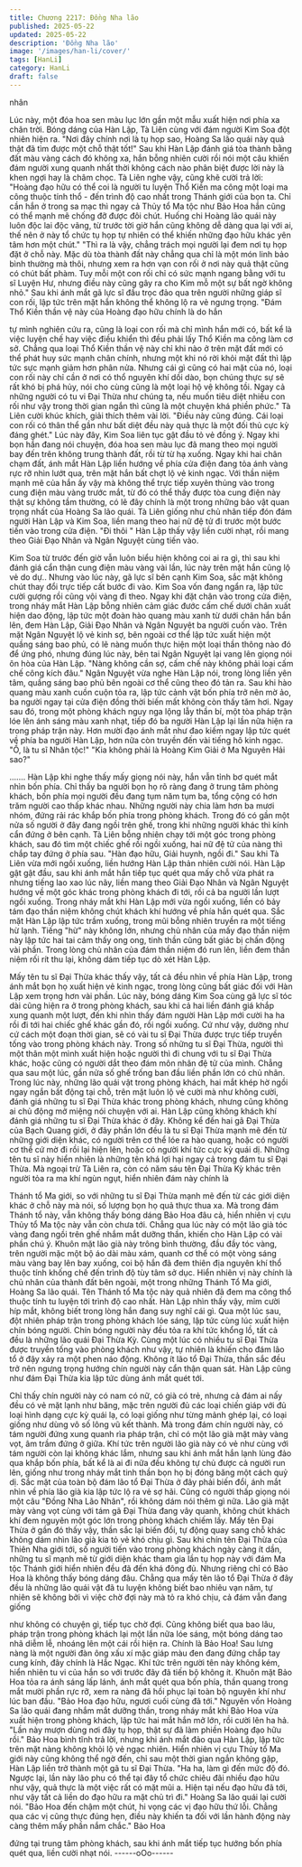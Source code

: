 ```yaml
---
title: Chương 2217: Đồng Nha lão
published: 2025-05-22
updated: 2025-05-22
description: 'Đồng Nha lão'
image: '/images/han-li/cover/'
tags: [HanLi]
category: HanLi
draft: false
---
```


nhân

Lúc này, một đóa hoa sen màu lục lớn gần một mẫu xuất hiện nơi
phía xa chân trời. Bóng dáng của Hàn Lập, Tà Liên cùng với đám
người Kim Soa đột nhiên hiện ra.
"Nơi đây chính nơi là tụ họp sao, Hoàng Sa lão quái này quả thật
đã tìm được một chỗ thật tốt!" Sau khi Hàn Lập đánh giá tòa
thành bằng đất màu vàng cách đó không xa, hắn bỗng nhiên cười
rồi nói một câu khiến đám người xung quanh nhất thời không
cách nào phân biệt được lời này là khen ngợi hay là châm chọc.
Tà Liên nghe vậy, cũng khẽ cười trả lời:
"Hoàng đạo hữu có thể coi là người tu luyện Thổ Kiền ma công một loại ma công thuộc tính thổ - đến trình độ cao nhất trong
Thánh giới của bọn ta. Chỉ cần hắn ở trong sa mạc thì ngay cả
Thủy tổ Ma tộc như Bảo Hoa hắn cũng có thể mạnh mẽ chống đỡ
được đôi chút. Huống chi Hoàng lão quái này luôn độc lai độc
vãng, từ trước tời giờ hắn cũng không dễ dàng qua lại với ai, thế
nên ở này tổ chức tụ họp tự nhiên có thể khiến những đạo hữu
khác yên tâm hơn một chút."
"Thì ra là vậy, chẳng trách mọi người lại đem nơi tụ họp đặt ở chỗ
này. Mặc dù tòa thành đất này chẳng qua chỉ là một món linh bảo
bình thường mà thôi, nhưng xem ra hơn vạn con rối ở nơi này quả
thật cũng có chút bất phàm. Tuy mỗi một con rối chỉ có sức mạnh
ngang bằng với tu sĩ Luyện Hư, nhưng điều này cũng gây ra cho
Kim mỗ một sự bất ngờ không nhỏ." Sau khi ánh mắt gã lực sĩ
đầu trọc đảo qua trên người những giáp sĩ con rối, lập tức trên
mặt hắn không thể không lộ ra vẻ ngưng trọng.
"Đám Thổ Kiền thần vệ này của Hoàng đạo hữu chính là do hắn

tự mình nghiên cứu ra, cũng là loại con rối mà chỉ mình hắn mới
có, bất kể là việc luyện chế hay việc điều khiển thì đều phải lấy
Thổ Kiền ma công làm cơ sở. Chẳng qua loại Thổ Kiền thần vệ
này chỉ khi nào ở trên mặt đất mới có thể phát huy sức mạnh chân
chính, nhưng một khi nó rời khỏi mặt đất thì lập tức sực mạnh
giảm hơn phân nửa. Nhưng cái gì cũng có hai mặt của nó, loại
con rối này chỉ cần ở nơi có thổ nguyên khí dồi dào, bọn chúng
thực sự sẽ rất khó bị phá hủy, nói cho cùng cũng là một loại hộ vệ
không tồi. Ngay cả những người có tu vi Đại Thừa như chúng ta,
nếu muốn tiêu diệt nhiều con rối như vậy trong thời gian ngắn thì
cũng là một chuyện khá phiền phức." Tà Liên cười khúc khích,
giải thích thêm vài lời.
"Điều này cũng đúng. Cái loại con rối có thân thể gần như bất diệt
đều này quả thực là một đối thủ cực kỳ đáng ghét." Lúc này đây,
Kim Soa liên tục gật đầu tỏ vẻ đồng ý.
Ngay khi bọn hắn đang nói chuyện, đóa hoa sen màu lục đã
mang theo mọi người bay đến trên không trung thành đất, rồi từ
từ hạ xuống.
Ngay khi hai chân chạm đất, ánh mắt Hàn Lập liền hướng về phía
cửa điện đang tỏa ánh vàng rực rỡ nhìn lướt qua, trên mặt hắn
bất chợt lộ vẻ kinh ngạc.
Với thần niệm mạnh mẽ của hắn ấy vậy mà không thể trực tiếp
xuyên thủng vào trong cung điện màu vàng trước mắt, từ đó có
thể thấy được tòa cung điện này thật sự không tầm thường, có lẽ
đây chính là một trong những bảo vật quan trọng nhất của Hoàng
Sa lão quái.
Tà Liên giống như chủ nhân tiếp đón đám người Hàn Lập và Kim
Soa, liền mang theo hai nữ đệ tử đi trước một bước tiến vào trong
cửa điện.
"Đi thôi "
Hàn Lập thấy vậy liền cười nhạt, rồi mang theo Giải Đạo Nhân và
Ngân Nguyệt cùng tiến vào.

Kim Soa từ trước đến giờ vẫn luôn biểu hiện không coi ai ra gì, thì
sau khi đánh giá cẩn thận cung điện màu vàng vài lần, lúc này
trên mặt hắn cũng lộ vẻ do dự..
Nhưng vào lúc này, gã lực sĩ bên cạnh Kim Soa, sắc mặt không
chút thay đổi trực tiếp cất bước đi vào.
Kim Soa vốn đang ngẩn ra, lập tức cười gượng rồi cũng vội vàng
đi theo.
Ngay khi đặt chân vào trong cửa điện, trong nháy mắt Hàn Lập
bỗng nhiên cảm giác đước cấm chế dưới chân xuất hiện dao
động, lập tức một đoàn hào quang màu xanh từ dưới chân hắn
bắn lên, đem Hàn Lập, Giải Đạo Nhân và Ngân Nguyệt ba người
cuốn vào.
Trên mặt Ngân Nguyệt lộ vẻ kinh sợ, bên ngoài cơ thể lập tức
xuất hiện một quầng sáng bao phủ, có lẽ nàng muốn thực hiện
một loại thần thông nào đó để ứng phó, nhưng đúng lúc này, bên
tai Ngân Nguyệt lại vang lên giọng nói ôn hòa của Hàn Lập.
"Nàng không cần sợ, cấm chế này không phải loại cấm chế công
kích đâu."
Ngân Nguyệt vừa nghe Hàn Lập nói, trong lòng liền yên tâm,
quầng sáng bao phủ bên ngoài cơ thể cũng theo đó tản ra.
Sau khi hào quang màu xanh cuồn cuộn tỏa ra, lập tức cảnh vật
bốn phía trở nên mờ ảo, ba người ngay tại cửa điện đồng thời
biến mất không còn thấy tăm hơi.
Ngay sau đó, trong một phòng khách nguy nga lộng lẫy thần bí,
một tòa pháp trận lóe lên ánh sáng màu xanh nhạt, tiếp đó ba
người Hàn Lập lại lần nữa hiện ra trong pháp trận này.
Hơn mười đạo ánh mắt như đao kiếm ngay lập tức quét về phía
ba người Hàn Lập, hơn nữa còn truyền đến vài tiếng hô kinh
ngạc. "Ồ, là tu sĩ Nhân tộc!"
"Kia không phải là Hoàng Kim Giải ở Ma Nguyên Hải sao?"

.......
Hàn Lập khi nghe thấy mấy giọng nói này, hắn vẫn tỉnh bơ quét
mắt nhìn bốn phía.
Chỉ thấy ba người bọn họ rõ ràng đang ở trung tâm phòng khách,
bốn phía mọi người đều đang tụm năm tụm ba, tổng cộng có hơn
trăm người cao thấp khác nhau.
Những người này chia làm hơn ba mươi nhóm, đứng rải rác khắp
bốn phía trong phòng khách.
Trong đó có gần một nửa số người ở đây đang ngồi trên ghế,
trong khi những người khác thì kính cẩn đứng ở bên cạnh.
Tà Liên bỗng nhiên chạy tới một góc trong phòng khách, sau đó
tìm một chiếc ghế rồi ngồi xuống, hai nữ đệ tử của nàng thì chắp
tay đứng ở phía sau.
"Hàn đạo hữu, Giải huynh, ngồi đi." Sau khi Tà Liên vừa mới ngồi
xuống, liền hướng Hàn Lập thản nhiên cười nói.
Hàn Lập gật gật đầu, sau khi ánh mắt hắn tiếp tục quét qua mấy
chỗ vừa phát ra nhưng tiếng lao xao lúc nãy, liền mang theo Giải
Đạo Nhân và Ngân Nguyệt hướng về một góc khác trong phòng
khách đi tới, rồi cả ba người lần lượt ngồi xuống.
Trong nháy mắt khi Hàn Lập mới vừa ngồi xuống, liền có bảy tám
đạo thần niệm không chút khách khí hướng về phía hắn quét qua.
Sắc mặt Hàn Lập lập tức trầm xuống, trong mũi bỗng nhiên truyền
ra một tiếng hừ lạnh.
Tiếng "hừ" này không lớn, nhưng chủ nhân của mấy đạo thần
niệm này lập tức hai tai cảm thấy ong ong, tinh thần cũng bất giác
bị chấn động vài phần.
Trong lòng chủ nhân của đám thần niệm đó run lên, liền đem thần
niệm rối rít thu lại, không dám tiếp tục dò xét Hàn Lập.

Mấy tên tu sĩ Đại Thừa khác thấy vậy, tất cả đều nhìn về phía Hàn
Lập, trong ánh mắt bọn họ xuất hiện vẻ kinh ngạc, trong lòng
cũng bất giác đối với Hàn Lập xem trọng hơn vài phần.
Lúc này, bóng dáng Kim Soa cùng gã lực sĩ tóc dài cũng hiện ra ở
trong phòng khách, sau khi cả hai liền đánh giá khắp xung quanh
một lượt, đến khi nhìn thấy đám người Hàn Lập mới cười ha ha
rồi đi tới hai chiếc ghế khác gần đó, rồi ngồi xuống.
Cứ như vậy, dường như cứ cách một đoạn thời gian, sẽ có vài tu
sĩ Đại Thừa được trực tiếp truyền tống vào trong phòng khách
này.
Trong số những tu sĩ Đại Thừa, người thì một thân một mình xuất
hiện hoặc người thì đi chung với tu sĩ Đại Thừa khác, hoặc cũng
có người dắt theo đám môn nhân đệ tử của mình.
Chẳng qua sau một lúc, gần nửa số ghế trống ban đầu liền phần
lớn có chủ nhân.
Trong lúc này, những lão quái vật trong phòng khách, hai mắt
khép hờ ngồi ngay ngắn bất động tại chỗ, trên mặt luôn lộ vẻ cười
mà như không cười, đánh giá những tu sĩ Đại Thừa khác trong
phòng khách, nhưng cũng không ai chủ động mở miệng nói
chuyện với ai.
Hàn Lập cũng không khách khí đánh giá những tu sĩ Đại Thừa
khác ở đây.
Không kể đến hai gã Đại Thừa của Bạch Quang giới, ở đây phần
lớn đều là tu sĩ Đại Thừa mạnh mẽ đến từ những giới diện khác,
có người trên cơ thể lóe ra hào quang, hoặc có người cơ thể cứ
mờ đi rồi lại hiện lên, hoặc có người khí tức cực kỳ quái dị.
Những tên tu sĩ này hiển nhiên là những tên khá lợi hại ngay cả
trong đám tu sĩ Đại Thừa.
Mà ngoại trừ Tà Liên ra, còn có năm sáu tên Đại Thừa Kỳ khác
trên người tỏa ra ma khí ngùn ngụt, hiển nhiên đám này chính là

Thánh tổ Ma giới, so với những tu sĩ Đại Thừa mạnh mẽ đến từ
các giới diện khác ở chỗ này mà nói, số lượng bọn họ quả thực
thua xa.
Mà trong đám Thánh tổ này, vẫn không thấy bóng dáng Bảo Hoa
đâu cả, hiển nhiên vị cựu Thủy tổ Ma tộc này vẫn còn chưa tới.
Chẳng qua lúc này có một lão già tóc vàng đang ngồi trên ghế
nhắm mắt dưỡng thần, khiến cho Hàn Lập có vài phần chú ý.
Khuôn mặt lão già này trông bình thường, đầu đầy tóc vàng, trên
người mặc một bộ áo dài màu xám, quanh cơ thể có một vòng
sáng màu vàng bay lên bay xuống, coi bộ hắn đã đem thiên địa
nguyên khí thổ thuộc tính khống chế đến trình độ tùy tâm sở dục.
Hiển nhiên vị này chính là chủ nhân của thành đất bên ngoài, một
trong những Thánh Tổ Ma giới, Hoàng Sa lão quái.
Tên Thánh tổ Ma tộc này quả nhiên đã đem ma công thổ thuộc
tính tu luyện tới trình độ cao nhất.
Hàn Lập nhìn thấy vậy, mỉm cười híp mắt, không biết trong lòng
hắn đang suy nghĩ cái gì.
Qua một lúc sau, đột nhiên pháp trận trong phòng khách lóe sáng,
lập tức cùng lúc xuất hiện chín bóng người.
Chín bóng người này đều tỏa ra khí tức khổng lồ, tất cả đều là
những lão quái Đại Thừa Kỳ.
Cùng một lúc có nhiều tu sĩ Đại Thừa được truyền tống vào
phòng khách như vậy, tự nhiên là khiến cho đám lão tổ ở đậy xảy
ra một phen náo động.
Không ít lão tổ Đại Thừa, thần sắc đều trở nên ngưng trọng
hướng chín người này cẩn thận quan sát.
Hàn Lập cũng như đám Đại Thừa kia lập tức dùng ánh mắt quét
tới.

Chỉ thấy chín người này có nam có nữ, có già có trẻ, nhưng cả
đám ai nấy đều có vẻ mặt lạnh như băng, mặc trên người đủ các
loại chiến giáp với đủ loại hình dạng cực kỳ quái lạ, có loại giống
như từng mảnh ghép lại, có loại giống như dùng vô số lông vũ kết
thành.
Mà trong đám chín người này, có tám người đứng xung quanh rìa
pháp trận, chỉ có một lão già mặt mày vàng vọt, âm trầm đứng ở
giữa.
Khí tức trên người lão già này có vẻ như cùng với tám người còn
lại không khác lắm, nhưng sau khi ánh mắt hắn lạnh lùng đảo qua
khắp bốn phía, bất kể là ai đi nữa đều không tự chủ được cả
người run lên, giống như trong nháy mắt tinh thần bọn họ bị đóng
băng một cách quỷ dị.
Sắc mặt của toàn bộ đám lão tổ Đại Thừa ở đây phải biến đổi,
ánh mắt nhìn về phía lão già kia lập tức lộ ra vẻ sợ hãi.
Cũng có người thấp giọng nói một câu "Đồng Nha Lão Nhân", rồi
không dám nói thêm gì nữa.
Lão già mặt mày vàng vọt cùng với tám gã Đại Thừa đang vây
quanh, không chút khách khí đem nguyên một góc lớn trong
phòng khách chiếm lấy.
Mấy tên Đại Thừa ở gần đó thấy vậy, thần sắc lại biến đổi, tự
động quay sang chỗ khác không dám nhìn lão già kia tỏ vẻ khó
chịu gì.
Sau khi chín tên Đại Thừa của Thiên Nha giới tới, số người tiến
vào trong phòng khách ngày càng ít dần, những tu sĩ mạnh mẽ từ
giới diện khác tham gia lần tụ họp này với đám Ma tộc Thánh giới
hiển nhiên đều đã đến khá đông đủ.
Nhưng riêng chỉ có Bảo Hoa là không thấy bóng dáng đâu.
Chẳng qua mấy tên lão tổ Đại Thừa ở đây đều là những lão quái
vật đã tu luyện không biết bao nhiêu vạn năm, tự nhiên sẽ không
bởi vì việc chờ đợi này mà tỏ ra khó chịu, cả đám vẫn đang giống

như không có chuyện gì, tiếp tục chờ đợi.
Cũng không biết qua bao lâu, pháp trận trong phòng khách lại một
lần nữa lóe sáng, một bóng dáng tao nhã diễm lễ, nhoáng lên một
cái rồi hiện ra.
Chính là Bảo Hoa!
Sau lưng nàng là một người đàn ông xấu xí mặc giáp màu đen
đang đứng chắp tay cung kính, đây chính là Hắc Ngạc.
Khí tức trên người tên này không kém, hiển nhiên tu vi của hắn so
với trước đây đã tiến bộ không ít.
Khuôn mặt Bảo Hoa tỏa ra ánh sáng lấp lánh, ánh mắt quét qua
bốn phía, thần quang trong mắt mười phần rực rỡ, xem ra nàng
đã hồi phục lại toàn bộ nguyên khí như lúc ban đầu.
"Bảo Hoa đạo hữu, ngươi cuối cùng đã tới." Nguyên vốn Hoàng
Sa lão quái đang nhắm mắt dưỡng thần, trong nháy mắt khi Bảo
Hoa vừa xuất hiện trong phòng khách, lập tức hai mắt hắn mở
lớn, rồi cười lên ha hả.
"Lần này mượn dùng nơi đây tụ họp, thật sự đã làm phiền Hoàng
đạo hữu rồi." Bảo Hoa bình tĩnh trả lời, nhưng khi ánh mắt đảo
qua Hàn Lập, lập tức trên mặt nàng không khỏi lộ vẻ ngạc nhiên.
Hiển nhiên vị cựu Thủy tổ Ma giới này cũng không thể ngờ đến,
chỉ sau một thời gian ngắn không gặp, Hàn Lập liền trở thành một
gã tu sĩ Đại Thừa.
"Ha ha, làm gì đến mức độ đó. Ngược lại, lần này lão phu có thể
tại đây tổ chức chiêu đãi nhiều đạo hữu như vậy, quả thực là một
việc rất có mặt mũi a. Hiện tại nếu đạo hữu đã tới, như vậy tất cả
liền do đạo hữu ra mặt chủ trì đi." Hoàng Sa lão quái lại cười nói.
"Bảo Hoa đến chậm một chút, hi vọng các vị đạo hữu thứ lỗi.
Chẳng qua các vị cũng thực đúng hẹn, điều này khiến ta đối với
lần hành động này càng thêm mấy phần nắm chắc." Bảo Hoa

đứng tại trung tâm phòng khách, sau khi ánh mắt tiếp tục hướng
bốn phía quét qua, liền cười nhạt nói.
------oOo------

